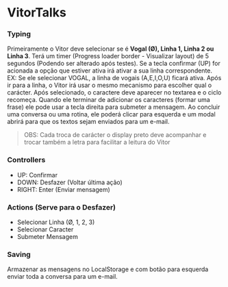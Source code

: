 # VitorTalks

### Typing
Primeiramente o Vitor deve selecionar se é **Vogal (Ø), Linha 1, Linha 2 ou Linha 3**.
Terá um timer (Progress loader border - Visualizar layout) de 5 segundos (Podendo ser alterado após testes). Se a tecla confirmar (UP) for acionada a opção que estiver ativa irá ativar a sua linha correspondente. EX: Se ele selecionar VOGAL, a linha de vogais (A,E,I,O,U) ficará ativa.
Após ir para a linha, o Vitor irá usar o mesmo mecanismo para escolher qual o carácter. Após selecionado, o caractere deve aparecer no textarea e o ciclo recomeça.
Quando ele terminar de adicionar os caracteres (formar uma frase) ele pode usar a tecla direita para submeter a mensagem.
Ao concluir uma conversa ou uma rotina, ele poderá clicar para esquerda e um modal abrirá para que os textos sejam enviados para um e-mail.

> OBS: Cada troca de carácter o display preto deve acompanhar e trocar também a letra para facilitar a leitura do Vitor


### Controllers
- UP: Confirmar
- DOWN: Desfazer (Voltar última ação)
- RIGHT: Enter (Enviar mensagem)


### Actions (Serve para o Desfazer)
- Selecionar Linha (Ø, 1, 2, 3)
- Selecionar Caracter
- Submeter Mensagem


### Saving
Armazenar as mensagens no LocalStorage e com botão para esquerda enviar toda a conversa para um e-mail.

